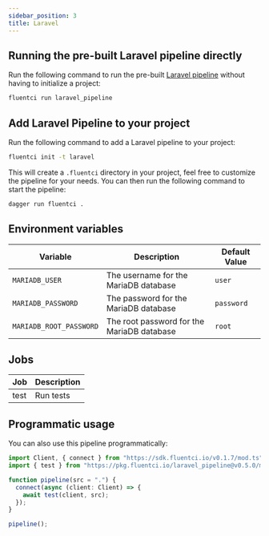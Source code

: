 ```yaml
---
sidebar_position: 3
title: Laravel
---
```


## Running the pre-built Laravel pipeline directly

Run the following command to run the pre-built [Laravel pipeline](https://github.com/fluent-ci-templates/laravel-pipeline) without having to initialize a project:

```bash
fluentci run laravel_pipeline
```

## Add Laravel Pipeline to your project

Run the following command to add a Laravel pipeline to your project:

```bash
fluentci init -t laravel
```

This will create a `.fluentci` directory in your project, feel free to customize the pipeline for your needs.
You can then run the following command to start the pipeline:

```bash
dagger run fluentci .
```

## Environment variables

| Variable               | Description                                | Default Value |
| ---------------------- | ------------------------------------------ | ------------- |
|`MARIADB_USER`          | The username for the MariaDB database      | `user`        |
|`MARIADB_PASSWORD`      | The password for the MariaDB database      | `password`    |
|`MARIADB_ROOT_PASSWORD` | The root password for the MariaDB database | `root`        |


## Jobs

| Job       | Description   |
| --------- | ------------- |
| test      | Run tests      |

## Programmatic usage

You can also use this pipeline programmatically:

```ts
import Client, { connect } from "https://sdk.fluentci.io/v0.1.7/mod.ts";
import { test } from "https://pkg.fluentci.io/laravel_pipeline@v0.5.0/mod.ts";

function pipeline(src = ".") {
  connect(async (client: Client) => {
    await test(client, src);
  });
}

pipeline();
```